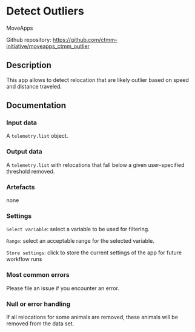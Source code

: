 # Detect Outliers

MoveApps

Github repository: https://github.com/ctmm-initiative/moveapps_ctmm_outlier

## Description
This app allows to detect relocation that are likely outlier based on speed and distance traveled. 

## Documentation

### Input data
A `telemetry.list` object. 

### Output data
A `telemetry.list` with relocations that fall below a given user-specified threshold removed. 

### Artefacts
none

### Settings

`Select variable`: select a variable to be used for filtering.  

`Range`: select an acceptable range for the selected variable.   

`Store settings`: click to store the current settings of the app for future workflow runs  


### Most common errors
Please file an issue if you encounter an error. 

### Null or error handling
If all relocations for some animals are removed, these animals will be removed from the data set. 
